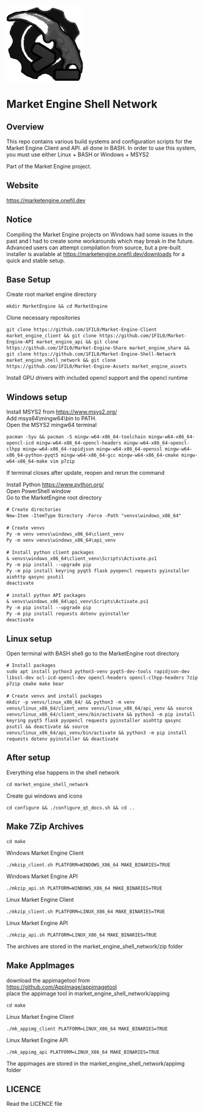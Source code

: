 ![](readme_assets/market_engine_shell_network.png)

# Market Engine Shell Network

## Overview

This repo contains various build systems and configuration scripts for the Market Engine Client and API. all done in BASH. In order to use this system, you must use either Linux + BASH or Windows + MSYS2  

Part of the Market Engine project.

## Website

https://marketengine.onefil.dev

## Notice

Compiling the Market Engine projects on Windows had some issues in the past and I had to create some workarounds which may break in the future.
Advanced users can attempt compilation from source, but a pre-built installer is available at https://marketengine.onefil.dev/downloads for a quick and stable setup.

## Base Setup

Create root market engine directory

```
mkdir MarketEngine && cd MarketEngine
```

Clone necessary repositories

```
git clone https://github.com/1FIL0/Market-Engine-Client market_engine_client && git clone https://github.com/1FIL0/Market-Engine-API market_engine_api && git clone https://github.com/1FIL0/Market-Engine-Share market_engine_share && git clone https://github.com/1FIL0/Market-Engine-Shell-Network market_engine_shell_network && git clone https://github.com/1FIL0/Market-Engine-Assets market_engine_assets
```

Install GPU drivers with included opencl support and the opencl runtime

## Windows setup

Install MSYS2 from https://www.msys2.org/  
Add msys64\mingw64\bin to PATH.  
Open the MSYS2 mingw64 terminal

```
pacman -Syu && pacman -S mingw-w64-x86_64-toolchain mingw-w64-x86_64-opencl-icd mingw-w64-x86_64-opencl-headers mingw-w64-x86_64-opencl-clhpp mingw-w64-x86_64-rapidjson mingw-w64-x86_64-openssl mingw-w64-x86_64-python-pyqt5 mingw-w64-x86_64-gcc mingw-w64-x86_64-cmake mingw-w64-x86_64-make vim p7zip
```

If terminal closes after update, reopen and rerun the command

Install Python https://www.python.org/  
Open PowerShell window  
Go to the MarketEngine root directory

```
# Create directories
New-Item -ItemType Directory -Force -Path "venvs\windows_x86_64"

# Create venvs
Py -m venv venvs\windows_x86_64\client_venv
Py -m venv venvs\windows_x86_64\api_venv

# Install python client packages
& venvs\windows_x86_64\client_venv\Scripts\Activate.ps1
Py -m pip install --upgrade pip
Py -m pip install keyring pyqt5 flask pyopencl requests pyinstaller aiohttp qasync psutil
deactivate

# install python API packages
& venvs\windows_x86_64\api_venv\Scripts\Activate.ps1
Py -m pip install --upgrade pip
Py -m pip install requests dotenv pyinstaller
deactivate
```

## Linux setup

Open terminal with BASH shell
go to the MarketEngine root directory

```
# Install packages
sudo apt install python3 python3-venv pyqt5-dev-tools rapidjson-dev libssl-dev ocl-icd-opencl-dev opencl-headers opencl-clhpp-headers 7zip p7zip cmake make bear

# Create venvs and install packages
mkdir -p venvs/linux_x86_64/ && python3 -m venv venvs/linux_x86_64/client_venv venvs/linux_x86_64/api_venv && source venvs/linux_x86_64/client_venv/bin/activate && python3 -m pip install keyring pyqt5 flask pyopencl requests pyinstaller aiohttp qasync psutil && deactivate && source venvs/linux_x86_64/api_venv/bin/activate && python3 -m pip install requests dotenv pyinstaller && deactivate
```

## After setup

Everything else happens in the shell network

```
cd market_engine_shell_network
```

Create gui windows and icons

```
cd configure && ./configure_qt_docs.sh && cd ..
```

## Make 7Zip Archives

```
cd make
```

Windows Market Engine Client

```
./mkzip_client.sh PLATFORM=WINDOWS_X86_64 MAKE_BINARIES=TRUE
```

Windows Market Engine API

```
./mkzip_api.sh PLATFORM=WINDOWS_X86_64 MAKE_BINARIES=TRUE
```

Linux Market Engine Client

```
./mkzip_client.sh PLATFORM=LINUX_X86_64 MAKE_BINARIES=TRUE
```

Linux Market Engine API

```
./mkzip_api.sh PLATFORM=LINUX_X86_64 MAKE_BINARIES=TRUE
```

The archives are stored in the market_engine_shell_network/zip folder

## Make AppImages

download the appimagetool from https://github.com/AppImage/appimagetool  
place the appimage tool in market_engine_shell_network/appimg

```
cd make
```

Linux Market Engine Client

```
./mk_appimg_client PLATFORM=LINUX_X86_64 MAKE_BINARIES=TRUE
```

Linux Market Engine API

```
./mk_appimg_api PLATFORM=LINUX_X86_64 MAKE_BINARIES=TRUE
```

The appimages are stored in the market_engine_shell_network/appimg folder

## LICENCE

Read the LICENCE file
